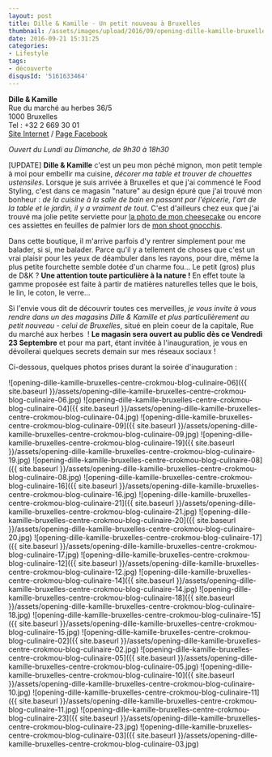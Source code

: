 ```yaml
---
layout: post
title: Dille & Kamille - Un petit nouveau à Bruxelles
thumbnail: /assets/images/upload/2016/09/opening-dille-kamille-bruxelles-centre-crokmou-blog-culinaire-02.jpg
date: 2016-09-21 15:31:25
categories: 
- Lifestyle
tags: 
- découverte
disqusId: '5161633464'
---
```


**Dille & Kamille**  
Rue du marché au herbes 36/5  
1000 Bruxelles  
Tel : +32 2 669 30 01  
[Site Internet](http://www.dille-kamille.be/) / [Page Facebook](https://www.facebook.com/dillekamillebelgique)

_Ouvert du Lundi au Dimanche, de 9h30 à 18h30_

[UPDATE] **Dille & Kamille** c'est un peu mon péché mignon, mon petit temple à moi pour embellir ma cuisine, _décorer ma table et trouver de chouettes ustensiles_. Lorsque je suis arrivée à Bruxelles et que j'ai commencé le Food Styling, c'est dans ce magasin "nature" au design épuré que j'ai trouvé mon bonheur : _de la cuisine à la salle de bain en passant par l'épicerie, l'art de la table et le jardin, il y a vraiment de tout_. C'est d'ailleurs chez eux que j'ai trouvé ma jolie petite serviette pour [la photo de mon cheesecake](http://www.crokmou.com/2016/01/cheesecake-sans-cuisson-citron-vert-et-speculoos) ou encore ces assiettes en feuilles de palmier lors de [mon shoot gnocchis](http://www.crokmou.com/2016/05/gnocchis-a-l-ail-des-ours).

Dans cette boutique, il m'arrive parfois d'y rentrer simplement pour me balader, si si, me balader. Parce qu'il y a tellement de choses que c'est un vrai plaisir pour les yeux de déambuler dans les rayons, pour dire, même la plus petite fourchette semble dotée d'un charme fou... Le petit (gros) plus de D&K ? **Une attention toute particulière à la nature !** En effet toute la gamme proposée est faite à partir de matières naturelles telles que le bois, le lin, le coton, le verre...

Si l'envie vous dit de découvrir toutes ces merveilles, _je vous invite à vous rendre dans un des magasins Dille & Kamille et plus particulièrement au petit nouveau - celui de Bruxelles_, situé en plein coeur de la capitale, Rue du marché aux herbes  ! **Le magasin sera ouvert au public dès ce Vendredi 23 Septembre** et pour ma part, étant invitée à l'inauguration, je vous en dévoilerai quelques secrets demain sur mes réseaux sociaux !

Ci-dessous, quelques photos prises durant la soirée d'inauguration :

![opening-dille-kamille-bruxelles-centre-crokmou-blog-culinaire-06]({{ site.baseurl }}/assets/opening-dille-kamille-bruxelles-centre-crokmou-blog-culinaire-06.jpg) ![opening-dille-kamille-bruxelles-centre-crokmou-blog-culinaire-04]({{ site.baseurl }}/assets/opening-dille-kamille-bruxelles-centre-crokmou-blog-culinaire-04.jpg) ![opening-dille-kamille-bruxelles-centre-crokmou-blog-culinaire-09]({{ site.baseurl }}/assets/opening-dille-kamille-bruxelles-centre-crokmou-blog-culinaire-09.jpg) ![opening-dille-kamille-bruxelles-centre-crokmou-blog-culinaire-19]({{ site.baseurl }}/assets/opening-dille-kamille-bruxelles-centre-crokmou-blog-culinaire-19.jpg) ![opening-dille-kamille-bruxelles-centre-crokmou-blog-culinaire-08]({{ site.baseurl }}/assets/opening-dille-kamille-bruxelles-centre-crokmou-blog-culinaire-08.jpg) ![opening-dille-kamille-bruxelles-centre-crokmou-blog-culinaire-16]({{ site.baseurl }}/assets/opening-dille-kamille-bruxelles-centre-crokmou-blog-culinaire-16.jpg) ![opening-dille-kamille-bruxelles-centre-crokmou-blog-culinaire-21]({{ site.baseurl }}/assets/opening-dille-kamille-bruxelles-centre-crokmou-blog-culinaire-21.jpg) ![opening-dille-kamille-bruxelles-centre-crokmou-blog-culinaire-20]({{ site.baseurl }}/assets/opening-dille-kamille-bruxelles-centre-crokmou-blog-culinaire-20.jpg) ![opening-dille-kamille-bruxelles-centre-crokmou-blog-culinaire-17]({{ site.baseurl }}/assets/opening-dille-kamille-bruxelles-centre-crokmou-blog-culinaire-17.jpg) ![opening-dille-kamille-bruxelles-centre-crokmou-blog-culinaire-12]({{ site.baseurl }}/assets/opening-dille-kamille-bruxelles-centre-crokmou-blog-culinaire-12.jpg) ![opening-dille-kamille-bruxelles-centre-crokmou-blog-culinaire-14]({{ site.baseurl }}/assets/opening-dille-kamille-bruxelles-centre-crokmou-blog-culinaire-14.jpg) ![opening-dille-kamille-bruxelles-centre-crokmou-blog-culinaire-18]({{ site.baseurl }}/assets/opening-dille-kamille-bruxelles-centre-crokmou-blog-culinaire-18.jpg) ![opening-dille-kamille-bruxelles-centre-crokmou-blog-culinaire-15]({{ site.baseurl }}/assets/opening-dille-kamille-bruxelles-centre-crokmou-blog-culinaire-15.jpg) ![opening-dille-kamille-bruxelles-centre-crokmou-blog-culinaire-02]({{ site.baseurl }}/assets/opening-dille-kamille-bruxelles-centre-crokmou-blog-culinaire-02.jpg) ![opening-dille-kamille-bruxelles-centre-crokmou-blog-culinaire-05]({{ site.baseurl }}/assets/opening-dille-kamille-bruxelles-centre-crokmou-blog-culinaire-05.jpg) ![opening-dille-kamille-bruxelles-centre-crokmou-blog-culinaire-10]({{ site.baseurl }}/assets/opening-dille-kamille-bruxelles-centre-crokmou-blog-culinaire-10.jpg) ![opening-dille-kamille-bruxelles-centre-crokmou-blog-culinaire-11]({{ site.baseurl }}/assets/opening-dille-kamille-bruxelles-centre-crokmou-blog-culinaire-11.jpg) ![opening-dille-kamille-bruxelles-centre-crokmou-blog-culinaire-23]({{ site.baseurl }}/assets/opening-dille-kamille-bruxelles-centre-crokmou-blog-culinaire-23.jpg) ![opening-dille-kamille-bruxelles-centre-crokmou-blog-culinaire-03]({{ site.baseurl }}/assets/opening-dille-kamille-bruxelles-centre-crokmou-blog-culinaire-03.jpg)